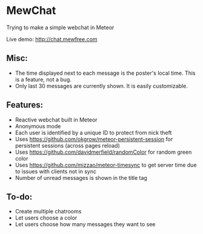 # MewChat
Trying to make a simple webchat in Meteor


Live demo: http://chat.mewfree.com


Misc:
-----
* The time displayed next to each message is the poster's local time. This is a feature, not a bug.
* Only last 30 messages are currently shown. It is easily customizable.


Features:
--------
* Reactive webchat built in Meteor
* Anonymous mode
* Each user is identified by a unique ID to protect from nick theft
* Uses https://github.com/okgrow/meteor-persistent-session for persistent sessions (across pages reload)
* Uses https://github.com/davidmerfield/randomColor for random green color
* Uses https://github.com/mizzao/meteor-timesync to get server time due to issues with clients not in sync
* Number of unread messages is shown in the title tag


To-do:
------
* Create multiple chatrooms
* Let users choose a color
* Let users choose how many messages they want to see
